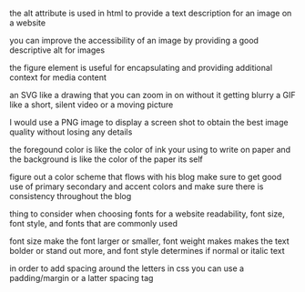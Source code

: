 the alt attribute is used in html to provide a text description for an image on a website

you can improve the accessibility of an image by providing a good descriptive alt for images

the figure element is useful for encapsulating and providing additional context for media content

an SVG like a drawing that you can zoom in on without it getting blurry a GIF like a short, silent video or a moving picture

I would use a PNG image to display a screen shot to obtain the best image quality without losing any details 

the foregound color is like the color of ink your using to write on paper and the background is like the color of the paper its self

figure out a color scheme that flows with his blog make sure to get good use of primary secondary and accent colors and make sure there is consistency throughout the blog

thing to consider when choosing fonts for a website readability, font size, font style, and fonts that are commonly used 

font size make the font larger or smaller, font weight makes makes the text bolder or stand out more, and font style determines if normal or italic text

in order to add spacing around the letters in css you can use a padding/margin or a latter spacing tag
